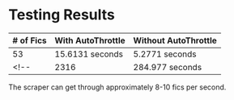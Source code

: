 # Testing Results
| # of Fics           | With AutoThrottle   | Without AutoThrottle      |
|:--------------------| --------------------| ------------------------- |
| 53                  | 15.6131 seconds     | 5.2771 seconds            |
<!-- | 2316                | 284.977 seconds |                               | -->

The scraper can get through approximately 8-10 fics per second.
